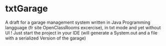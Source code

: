 # txtGarage
A draft for a garage management system written in Java Programming langguage (fr site OpenClassRooms excercise), in  txt mode and yet without UI !
Just start the project in your IDE (will generate a System.out and a file with a serialized Version of the garage)
